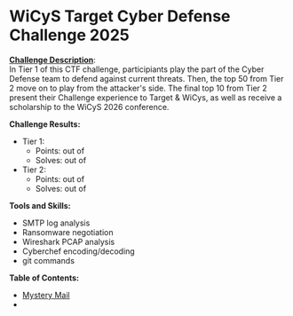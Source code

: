 # WiCyS Target Cyber Defense Challenge 2025

[**Challenge Description**](https://www.wicys.org/benefits/cyber-defense-challenge-made-possible-by-target/):  
In Tier 1 of this CTF challenge, participiants play the part of the Cyber Defense team to defend against current threats. Then, the top 50 from Tier 2 move on to play from the attacker's side. The final top 10 from Tier 2 present their Challenge experience to Target & WiCys, as well as receive a scholarship to the WiCyS 2026 conference.

**Challenge Results:**
- Tier 1: 
  - Points: <points> out of <points>  
  - Solves: <number> out of <number>
- Tier 2:
  - Points: <points> out of <points>  
  - Solves: <number> out of <number>

**Tools and Skills:**
- SMTP log analysis
- Ransomware negotiation
- Wireshark PCAP analysis
- Cyberchef encoding/decoding
- git commands

**Table of Contents:**
- [Mystery Mail](./Mystery_Mail)
- 
